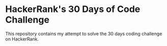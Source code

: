 # HackerRank's 30 Days of Code Challenge

This repository contains my attempt to solve the 30 days coding challenge on HackerRank.

